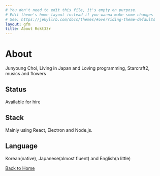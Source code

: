 ```yaml
---
# You don't need to edit this file, it's empty on purpose.
# Edit theme's home layout instead if you wanna make some changes
# See: https://jekyllrb.com/docs/themes/#overriding-theme-defaults
layout: gfm
title: About Rokt33r
---
```


# About

Junyoung Choi, Living in Japan and Loving programming, Starcraft2, musics and flowers

## Status

Available for hire

## Stack

Mainly using React, Electron and Node.js.

## Language

Korean(native), Japanese(almost fluent) and English(a little)

<a href="/">Back to Home</a>